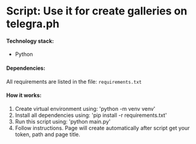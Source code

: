 # Script: Use it for create galleries on telegra.ph

#### Technology stack:
* Python

#### Dependencies:
All requirements are listed in the file: `requirements.txt`

#### How it works:
1. Create virtual environment using: 'python -m venv venv' 
2. Install all dependencies using: 'pip install -r requirements.txt'
3. Run this script using: 'python main.py'
4. Follow instructions. Page will create automatically after script get your token, path and page title.